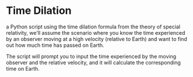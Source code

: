 # Time Dilation
 
a Python script using the time dilation formula from the theory of special relativity, we'll assume the scenario where you know the time experienced by an observer moving at a high velocity (relative to Earth) and want to find out how much time has passed on Earth. 
 
The script will prompt you to input the time experienced by the moving observer and the relative velocity, and it will calculate the corresponding time on Earth. 